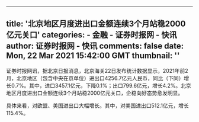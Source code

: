 
---
title: '北京地区月度进出口金额连续3个月站稳2000亿元关口'
categories: 
    - 金融
    - 证券时报网 - 快讯
author: 证券时报网 - 快讯
comments: false
date: Mon, 22 Mar 2021 15:42:00 GMT
thumbnail: ''
---

<div>   
<p style="text-align: left;">证券时报网讯，据北京日报消息，北京海关22日发布统计数据显示，2021年前2月，北京地区（包含中央在京单位）进出口4256.7亿元人民币，同比（下同）增长0.7%。其中，进口3457.1亿元，下降0.1%；出口799.6亿元，增长4.2%。北京地区月度进出口金额连续3个月站稳2000亿元关口，企稳向好态势愈发明显。</p><p style="text-align: left;">具体来看，对欧盟、美国进出口大幅增长。其中，对美国进出口512.1亿元，增长115.4%。</p>
                  
</div>
            